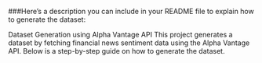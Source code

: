 
###Here’s a description you can include in your README file to explain how to generate the dataset:

Dataset Generation using Alpha Vantage API
This project generates a dataset by fetching financial news sentiment data using the Alpha Vantage API. Below is a step-by-step guide on how to generate the dataset.

